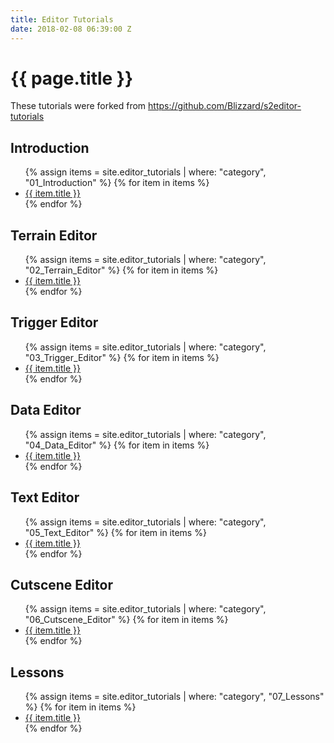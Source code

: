 ```yaml
---
title: Editor Tutorials
date: 2018-02-08 06:39:00 Z
---
```

<h1>{{ page.title }}</h1>

<p>These tutorials were forked from <a href="https://github.com/Blizzard/s2editor-tutorials">https://github.com/Blizzard/s2editor-tutorials</a> </p>

<h2>Introduction</h2>

<ul>
{% assign items = site.editor_tutorials | where: "category", "01_Introduction" %}
{% for item in items %} 	
  	<li><a href="{{ item.url }}">{{ item.title }}</a></li>
{% endfor %}
</ul>

<h2>Terrain Editor</h2>

<ul>
{% assign items = site.editor_tutorials | where: "category", "02_Terrain_Editor" %}
{% for item in items %}
 	<li><a href="{{ item.url }}">{{ item.title }}</a></li>	
{% endfor %}
</ul>

<h2>Trigger Editor</h2>

<ul>
{% assign items = site.editor_tutorials | where: "category", "03_Trigger_Editor" %}
{% for item in items %}
 	<li><a href="{{ item.url }}">{{ item.title }}</a></li>
{% endfor %}
</ul>

<h2>Data Editor</h2>

<ul>
{% assign items = site.editor_tutorials | where: "category", "04_Data_Editor" %}
{% for item in items %}
 	<li><a href="{{ item.url }}">{{ item.title }}</a></li>
{% endfor %}
</ul>

<h2>Text Editor</h2>

<ul>
{% assign items = site.editor_tutorials | where: "category", "05_Text_Editor" %}
{% for item in items %}
 	<li><a href="{{ item.url }}">{{ item.title }}</a></li>
{% endfor %}
</ul>

<h2>Cutscene Editor</h2>

<ul>
{% assign items = site.editor_tutorials | where: "category", "06_Cutscene_Editor" %}
{% for item in items %}
 	<li><a href="{{ item.url }}">{{ item.title }}</a></li>
{% endfor %}
</ul>

<h2>Lessons</h2>

<ul>
{% assign items = site.editor_tutorials | where: "category", "07_Lessons" %}
{% for item in items %}
 	<li><a href="{{ item.url }}">{{ item.title }}</a></li>
{% endfor %}
</ul>